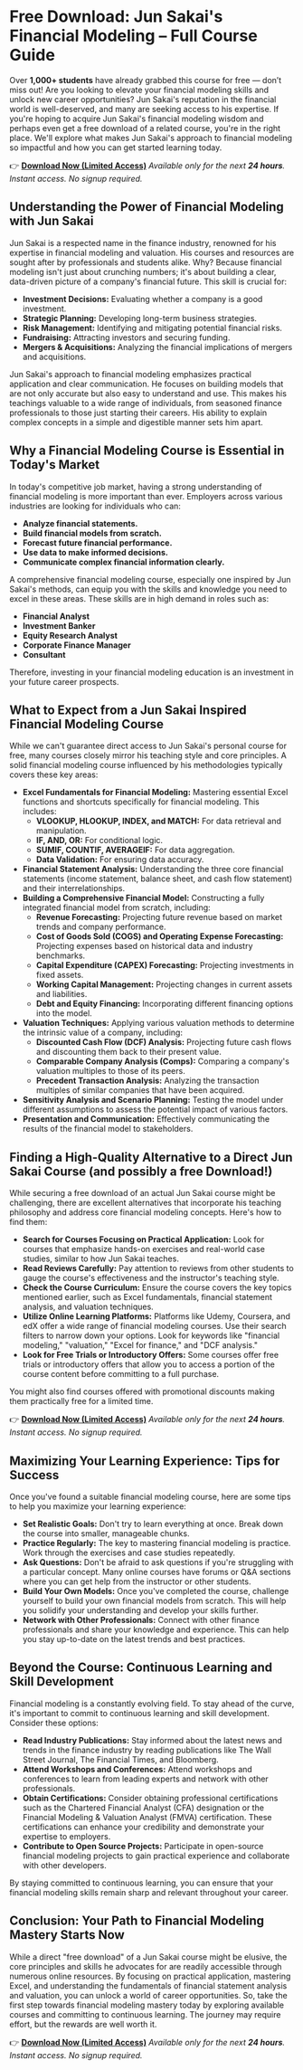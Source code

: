 # Free Download: Jun Sakai's Financial Modeling – Full Course Guide

Over **1,000+ students** have already grabbed this course for free — don’t miss out! Are you looking to elevate your financial modeling skills and unlock new career opportunities? Jun Sakai's reputation in the financial world is well-deserved, and many are seeking access to his expertise. If you're hoping to acquire Jun Sakai's financial modeling wisdom and perhaps even get a free download of a related course, you're in the right place. We'll explore what makes Jun Sakai's approach to financial modeling so impactful and how you can get started learning today.

👉 [**Download Now (Limited Access)**](https://udemywork.com/jun-sakai)
_Available only for the next **24 hours**. Instant access. No signup required._

## Understanding the Power of Financial Modeling with Jun Sakai

Jun Sakai is a respected name in the finance industry, renowned for his expertise in financial modeling and valuation. His courses and resources are sought after by professionals and students alike. Why? Because financial modeling isn't just about crunching numbers; it's about building a clear, data-driven picture of a company's financial future. This skill is crucial for:

*   **Investment Decisions:** Evaluating whether a company is a good investment.
*   **Strategic Planning:** Developing long-term business strategies.
*   **Risk Management:** Identifying and mitigating potential financial risks.
*   **Fundraising:** Attracting investors and securing funding.
*   **Mergers & Acquisitions:** Analyzing the financial implications of mergers and acquisitions.

Jun Sakai's approach to financial modeling emphasizes practical application and clear communication. He focuses on building models that are not only accurate but also easy to understand and use. This makes his teachings valuable to a wide range of individuals, from seasoned finance professionals to those just starting their careers. His ability to explain complex concepts in a simple and digestible manner sets him apart.

## Why a Financial Modeling Course is Essential in Today's Market

In today's competitive job market, having a strong understanding of financial modeling is more important than ever. Employers across various industries are looking for individuals who can:

*   **Analyze financial statements.**
*   **Build financial models from scratch.**
*   **Forecast future financial performance.**
*   **Use data to make informed decisions.**
*   **Communicate complex financial information clearly.**

A comprehensive financial modeling course, especially one inspired by Jun Sakai's methods, can equip you with the skills and knowledge you need to excel in these areas. These skills are in high demand in roles such as:

*   **Financial Analyst**
*   **Investment Banker**
*   **Equity Research Analyst**
*   **Corporate Finance Manager**
*   **Consultant**

Therefore, investing in your financial modeling education is an investment in your future career prospects.

## What to Expect from a Jun Sakai Inspired Financial Modeling Course

While we can't guarantee direct access to Jun Sakai's personal course for free, many courses closely mirror his teaching style and core principles. A solid financial modeling course influenced by his methodologies typically covers these key areas:

*   **Excel Fundamentals for Financial Modeling:** Mastering essential Excel functions and shortcuts specifically for financial modeling. This includes:
    *   **VLOOKUP, HLOOKUP, INDEX, and MATCH:** For data retrieval and manipulation.
    *   **IF, AND, OR:** For conditional logic.
    *   **SUMIF, COUNTIF, AVERAGEIF:** For data aggregation.
    *   **Data Validation:** For ensuring data accuracy.
*   **Financial Statement Analysis:** Understanding the three core financial statements (income statement, balance sheet, and cash flow statement) and their interrelationships.
*   **Building a Comprehensive Financial Model:** Constructing a fully integrated financial model from scratch, including:
    *   **Revenue Forecasting:** Projecting future revenue based on market trends and company performance.
    *   **Cost of Goods Sold (COGS) and Operating Expense Forecasting:** Projecting expenses based on historical data and industry benchmarks.
    *   **Capital Expenditure (CAPEX) Forecasting:** Projecting investments in fixed assets.
    *   **Working Capital Management:** Projecting changes in current assets and liabilities.
    *   **Debt and Equity Financing:** Incorporating different financing options into the model.
*   **Valuation Techniques:** Applying various valuation methods to determine the intrinsic value of a company, including:
    *   **Discounted Cash Flow (DCF) Analysis:** Projecting future cash flows and discounting them back to their present value.
    *   **Comparable Company Analysis (Comps):** Comparing a company's valuation multiples to those of its peers.
    *   **Precedent Transaction Analysis:** Analyzing the transaction multiples of similar companies that have been acquired.
*   **Sensitivity Analysis and Scenario Planning:** Testing the model under different assumptions to assess the potential impact of various factors.
*   **Presentation and Communication:** Effectively communicating the results of the financial model to stakeholders.

## Finding a High-Quality Alternative to a Direct Jun Sakai Course (and possibly a free Download!)

While securing a free download of an actual Jun Sakai course might be challenging, there are excellent alternatives that incorporate his teaching philosophy and address core financial modeling concepts. Here's how to find them:

*   **Search for Courses Focusing on Practical Application:** Look for courses that emphasize hands-on exercises and real-world case studies, similar to how Jun Sakai teaches.
*   **Read Reviews Carefully:** Pay attention to reviews from other students to gauge the course's effectiveness and the instructor's teaching style.
*   **Check the Course Curriculum:** Ensure the course covers the key topics mentioned earlier, such as Excel fundamentals, financial statement analysis, and valuation techniques.
*   **Utilize Online Learning Platforms:** Platforms like Udemy, Coursera, and edX offer a wide range of financial modeling courses. Use their search filters to narrow down your options. Look for keywords like "financial modeling," "valuation," "Excel for finance," and "DCF analysis."
*   **Look for Free Trials or Introductory Offers:** Some courses offer free trials or introductory offers that allow you to access a portion of the course content before committing to a full purchase.

You might also find courses offered with promotional discounts making them practically free for a limited time.

👉 [**Download Now (Limited Access)**](https://udemywork.com/jun-sakai)
_Available only for the next **24 hours**. Instant access. No signup required._

## Maximizing Your Learning Experience: Tips for Success

Once you've found a suitable financial modeling course, here are some tips to help you maximize your learning experience:

*   **Set Realistic Goals:** Don't try to learn everything at once. Break down the course into smaller, manageable chunks.
*   **Practice Regularly:** The key to mastering financial modeling is practice. Work through the exercises and case studies repeatedly.
*   **Ask Questions:** Don't be afraid to ask questions if you're struggling with a particular concept. Many online courses have forums or Q&A sections where you can get help from the instructor or other students.
*   **Build Your Own Models:** Once you've completed the course, challenge yourself to build your own financial models from scratch. This will help you solidify your understanding and develop your skills further.
*   **Network with Other Professionals:** Connect with other finance professionals and share your knowledge and experience. This can help you stay up-to-date on the latest trends and best practices.

## Beyond the Course: Continuous Learning and Skill Development

Financial modeling is a constantly evolving field. To stay ahead of the curve, it's important to commit to continuous learning and skill development. Consider these options:

*   **Read Industry Publications:** Stay informed about the latest news and trends in the finance industry by reading publications like The Wall Street Journal, The Financial Times, and Bloomberg.
*   **Attend Workshops and Conferences:** Attend workshops and conferences to learn from leading experts and network with other professionals.
*   **Obtain Certifications:** Consider obtaining professional certifications such as the Chartered Financial Analyst (CFA) designation or the Financial Modeling & Valuation Analyst (FMVA) certification. These certifications can enhance your credibility and demonstrate your expertise to employers.
*   **Contribute to Open Source Projects:** Participate in open-source financial modeling projects to gain practical experience and collaborate with other developers.

By staying committed to continuous learning, you can ensure that your financial modeling skills remain sharp and relevant throughout your career.

## Conclusion: Your Path to Financial Modeling Mastery Starts Now

While a direct "free download" of a Jun Sakai course might be elusive, the core principles and skills he advocates for are readily accessible through numerous online resources. By focusing on practical application, mastering Excel, and understanding the fundamentals of financial statement analysis and valuation, you can unlock a world of career opportunities. So, take the first step towards financial modeling mastery today by exploring available courses and committing to continuous learning. The journey may require effort, but the rewards are well worth it.

👉 [**Download Now (Limited Access)**](https://udemywork.com/jun-sakai)
_Available only for the next **24 hours**. Instant access. No signup required._
